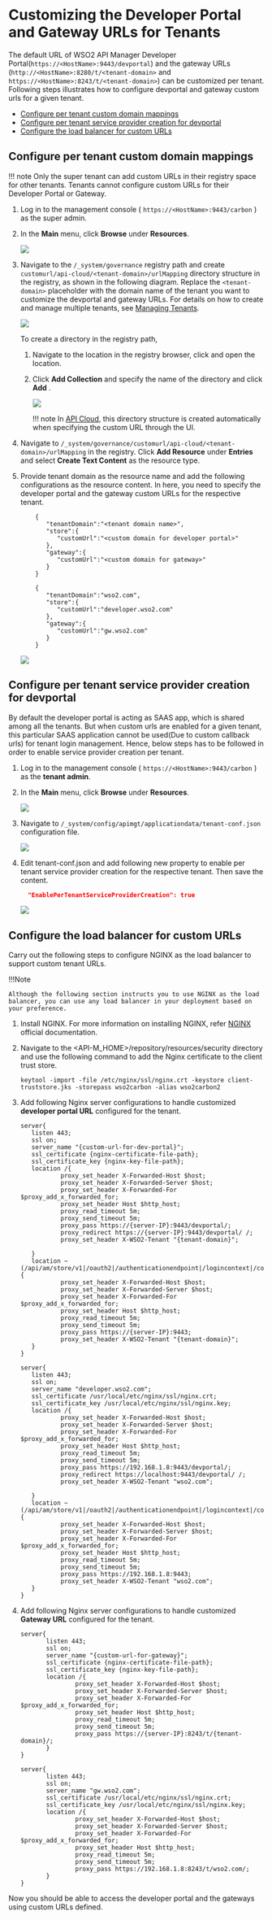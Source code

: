 # Customizing the Developer Portal and Gateway URLs for Tenants

The default URL of WSO2 API Manager Developer Portal(`https://<HostName>:9443/devportal`) and the gateway URLs (`http://<HostName>:8280/t/<tenant-domain>` and `https://<HostName>:8243/t/<tenant-domain>`) can be customized per tenant. Following steps illustrates how to configure devportal and gateway custom urls for a given tenant.

-   [Configure per tenant custom domain mappings](#setup-custom-domain-mapping-in-the-registry)
-   [Configure per tenant service provider creation for devportal](#configure-per-tenant-service-provider-creation-for-devportal)
-   [Configure the load balancer for custom URLs](#configure-the-load-balancer-for-custom-urls)


## Configure per tenant custom domain mappings

!!! note
    Only the super tenant can add custom URLs in their registry space for other tenants. Tenants cannot configure custom URLs for their Developer Portal or Gateway.

1.  Log in to the management console ( `https://<HostName>:9443/carbon` ) as the super admin.

2.  In the **Main** menu, click **Browse** under **Resources**.

    ![]({{base_path}}/assets/img/develop/customizations/browse-registry.png)

3.  Navigate to the `/_system/governance` registry path and create `customurl/api-cloud/<tenant-domain>/urlMapping` directory structure in the registry, as shown in the following diagram. Replace the `<tenant-domain>` placeholder with the domain name of the tenant you want to customize the devportal and gateway URLs. For details on how to create and manage multiple tenants, see [Managing Tenants]({{base_path}}/administer/multitenancy/managing-tenants).
    
    ![]({{base_path}}/assets/img/develop/customizations/mapping-file-directory-structure.png)

    To create a directory in the registry path, 
    
    1.  Navigate to the location in the registry browser, click and open the location.
        
    2.  Click **Add Collection** and specify the name of the directory and click **Add** .
    
        ![]({{base_path}}/assets/img/develop/customizations/browse-registry.png)
   
        !!! note
        In [API Cloud](https://docs.wso2.com/display/APICloud/Customize+Cloud+URLs), this directory structure is created automatically when specifying the custom URL through the UI.

4.  Navigate to `/_system/governance/customurl/api-cloud/<tenant-domain>/urlMapping` in the registry. Click **Add Resource** under **Entries** and select **Create Text Content** as the resource type. 
       
5.  Provide tenant domain as the resource name and add the following configurations as the resource content. In here, you need to specify the developer portal and the gateway custom URLs for the respective tenant.

    ``` tab="Format"
        {
           "tenantDomain":"<tenant domain name>",
           "store":{
              "customUrl":"<custom domain for developer portal>"
           },
           "gateway":{
              "customUrl":"<custom domain for gateway>"
           }
        }
    ``` 
          
    ``` tab="Example"
        {
           "tenantDomain":"wso2.com",
           "store":{
              "customUrl":"developer.wso2.com"
           },
           "gateway":{
              "customUrl":"gw.wso2.com"
           }
        }
    ```   
    
    ![]({{base_path}}/assets/img/develop/customizations/create-mapping-file.png)


## Configure per tenant service provider creation for devportal

By default the developer portal is acting as SAAS app, which is shared among all the tenants. But when custom urls are enabled for a given tenant, this particular SAAS application cannot be used(Due to custom callback urls) for tenant login management. Hence, below steps has to be followed in order to enable service provider creation per tenant.

1.  Log in to the management console ( `https://<HostName>:9443/carbon` ) as the **tenant admin**.

2.  In the **Main** menu, click **Browse** under **Resources**.

    ![]({{base_path}}/assets/img/develop/customizations/browse-registry.png)
    
3.  Navigate to `/_system/config/apimgt/applicationdata/tenant-conf.json` configuration file.

    ![]({{base_path}}/assets/img/develop/customizations/tenant-conf.png )

4.  Edit tenant-conf.json and add following new property to enable per tenant service provider creation for the respective tenant. Then save the content.

    ```json
      "EnablePerTenantServiceProviderCreation": true
    ```
    
    ![]({{base_path}}/assets/img/develop/customizations/per-tenant-sp-creation-config.png )
    
## Configure the load balancer for custom URLs

Carry out the following steps to configure NGINX as the load balancer to support custom tenant URLs.

!!!Note

    Although the following section instructs you to use NGINX as the load balancer, you can use any load balancer in your deployment based on your preference.
     
1.  Install NGINX. For more information on installing NGINX, refer [NGINX](https://nginx.org/en/) official documentation.

2.  Navigate to the <API-M_HOME>/repository/resources/security directory and use the following command to add the Nginx certificate to the client trust store.

    ```keytool -import -file /etc/nginx/ssl/nginx.crt -keystore client-truststore.jks -storepass wso2carbon -alias wso2carbon2```

3.  Add following Nginx server configurations to handle customized **developer portal URL** configured for the tenant.

    ```tab="Format"
    server{
       listen 443;
       ssl on;
       server_name "{custom-url-for-dev-portal}";
       ssl_certificate {nginx-certificate-file-path};
       ssl_certificate_key {nginx-key-file-path};
       location /{
               proxy_set_header X-Forwarded-Host $host;
               proxy_set_header X-Forwarded-Server $host;
               proxy_set_header X-Forwarded-For $proxy_add_x_forwarded_for;
               proxy_set_header Host $http_host;
               proxy_read_timeout 5m;
               proxy_send_timeout 5m;
               proxy_pass https://{server-IP}:9443/devportal/;
               proxy_redirect https://{server-IP}:9443/devportal/ /;
               proxy_set_header X-WSO2-Tenant "{tenant-domain}";

       }
       location ~ (/api/am/store/v1|/oauth2|/authenticationendpoint|/logincontext|/commonauth) {
               proxy_set_header X-Forwarded-Host $host;
               proxy_set_header X-Forwarded-Server $host;
               proxy_set_header X-Forwarded-For $proxy_add_x_forwarded_for;
               proxy_set_header Host $http_host;
               proxy_read_timeout 5m;
               proxy_send_timeout 5m;
               proxy_pass https://{server-IP}:9443;
               proxy_set_header X-WSO2-Tenant "{tenant-domain}";
       }
    }
    ```

    ```tab="Example"
    server{
       listen 443;
       ssl on;
       server_name "developer.wso2.com";
       ssl_certificate /usr/local/etc/nginx/ssl/nginx.crt;
       ssl_certificate_key /usr/local/etc/nginx/ssl/nginx.key;
       location /{
               proxy_set_header X-Forwarded-Host $host;
               proxy_set_header X-Forwarded-Server $host;
               proxy_set_header X-Forwarded-For $proxy_add_x_forwarded_for;
               proxy_set_header Host $http_host;
               proxy_read_timeout 5m;
               proxy_send_timeout 5m;
               proxy_pass https://192.168.1.8:9443/devportal/;
               proxy_redirect https://localhost:9443/devportal/ /;
               proxy_set_header X-WSO2-Tenant "wso2.com";

       }
       location ~ (/api/am/store/v1|/oauth2|/authenticationendpoint|/logincontext|/commonauth|/oidc) {
               proxy_set_header X-Forwarded-Host $host;
               proxy_set_header X-Forwarded-Server $host;
               proxy_set_header X-Forwarded-For $proxy_add_x_forwarded_for;
               proxy_set_header Host $http_host;
               proxy_read_timeout 5m;
               proxy_send_timeout 5m;
               proxy_pass https://192.168.1.8:9443;
               proxy_set_header X-WSO2-Tenant "wso2.com";
       }
    }
    ```    
    
4.  Add following Nginx server configurations to handle customized **Gateway URL** configured for the tenant.


    ```tab="Format"
    server{
           listen 443;
           ssl on;
           server_name "{custom-url-for-gateway}";
           ssl_certificate {nginx-certificate-file-path};
           ssl_certificate_key {nginx-key-file-path};
           location /{
                   proxy_set_header X-Forwarded-Host $host;
                   proxy_set_header X-Forwarded-Server $host;
                   proxy_set_header X-Forwarded-For $proxy_add_x_forwarded_for;
                   proxy_set_header Host $http_host;
                   proxy_read_timeout 5m;
                   proxy_send_timeout 5m;
                   proxy_pass https://{server-IP}:8243/t/{tenant-domain}/;
           }
    }
    ```   
     
    ```tab="Example"
    server{
           listen 443;
           ssl on;
           server_name "gw.wso2.com";
           ssl_certificate /usr/local/etc/nginx/ssl/nginx.crt;
           ssl_certificate_key /usr/local/etc/nginx/ssl/nginx.key;
           location /{
                   proxy_set_header X-Forwarded-Host $host;
                   proxy_set_header X-Forwarded-Server $host;
                   proxy_set_header X-Forwarded-For $proxy_add_x_forwarded_for;
                   proxy_set_header Host $http_host;
                   proxy_read_timeout 5m;
                   proxy_send_timeout 5m;
                   proxy_pass https://192.168.1.8:8243/t/wso2.com/;
           }
    }
    ```     
      
Now you should be able to access the developer portal and the gateways using custom URLs defined.      